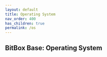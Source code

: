 ```yaml
---
layout: default
title: Operating System
nav_order: 400
has_children: true
permalink: /os
---
```

## BitBox Base: Operating System
